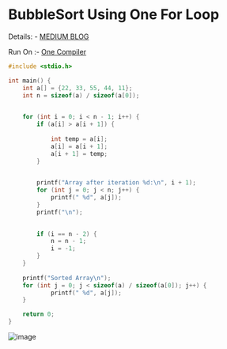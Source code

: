 # BubbleSort Using One For Loop

Details: - [MEDIUM BLOG](https://medium.com/@parulraut0110/bubble-sort-implementation-using-a-single-for-loop-in-c-9e60eb2574f9)

Run On :- [One Compiler](https://onecompiler.com/c/42zdf2nss)

```c
#include <stdio.h>

int main() {
    int a[] = {22, 33, 55, 44, 11};
    int n = sizeof(a) / sizeof(a[0]);

    
    for (int i = 0; i < n - 1; i++) {
        if (a[i] > a[i + 1]) {
            
            int temp = a[i];
            a[i] = a[i + 1];
            a[i + 1] = temp;
        }

        
        printf("Array after iteration %d:\n", i + 1);
        for (int j = 0; j < n; j++) {
            printf(" %d", a[j]);
        }
        printf("\n");

        
        if (i == n - 2) {
            n = n - 1; 
            i = -1;    
        }
    }
    
    printf("Sorted Array\n");
    for (int j = 0; j < sizeof(a) / sizeof(a[0]); j++) {
            printf(" %d", a[j]);
    }

    return 0;
}
```


![image](https://github.com/user-attachments/assets/f0af9aba-115a-4666-94d6-eec0e444ca2e)

